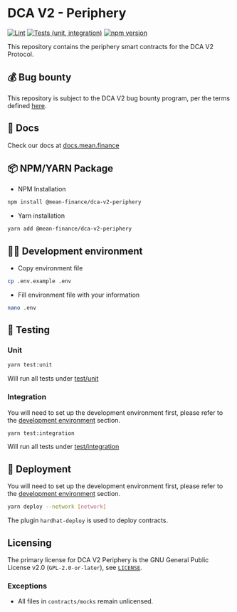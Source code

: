 # DCA V2 - Periphery

[![Lint](https://github.com/Mean-Finance/dca-v2-periphery/actions/workflows/lint.yml/badge.svg)](https://github.com/Mean-Finance/dca-v2-periphery/actions/workflows/lint.yml)
[![Tests (unit, integration)](https://github.com/Mean-Finance/dca-v2-periphery/actions/workflows/tests.yml/badge.svg)](https://github.com/Mean-Finance/dca-v2-periphery/actions/workflows/tests.yml)
[![npm version](https://img.shields.io/npm/v/@mean-finance/dca-v2-periphery/latest.svg)](https://www.npmjs.com/package/@mean-finance/dca-v2-periphery/v/latest)

This repository contains the periphery smart contracts for the DCA V2 Protocol.

## 💰 Bug bounty

This repository is subject to the DCA V2 bug bounty program, per the terms defined [here](./BUG_BOUNTY.md).

## 📖 Docs

Check our docs at [docs.mean.finance](https://docs.mean.finance)

## 📦 NPM/YARN Package

- NPM Installation

```bash
npm install @mean-finance/dca-v2-periphery
```

- Yarn installation

```bash
yarn add @mean-finance/dca-v2-periphery
```

## 👨‍💻 Development environment

- Copy environment file

```bash
cp .env.example .env
```

- Fill environment file with your information

```bash
nano .env
```

## 🧪 Testing

### Unit

```bash
yarn test:unit
```

Will run all tests under [test/unit](./test/unit)

### Integration

You will need to set up the development environment first, please refer to the [development environment](#-development-environment) section.

```bash
yarn test:integration
```

Will run all tests under [test/integration](./test/integration)

## 🚢 Deployment

You will need to set up the development environment first, please refer to the [development environment](#-development-environment) section.

```bash
yarn deploy --network [network]
```

The plugin `hardhat-deploy` is used to deploy contracts.

## Licensing

The primary license for DCA V2 Periphery is the GNU General Public License v2.0 (`GPL-2.0-or-later`), see [`LICENSE`](./LICENSE).

### Exceptions

- All files in `contracts/mocks` remain unlicensed.
